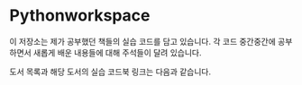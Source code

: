 # Pythonworkspace

이 저장소는 제가 공부했던 책들의 실습 코드를 담고 있습니다.
각 코드 중간중간에 공부하면서 새롭게 배운 내용들에 대해 주석들이 달려 있습니다.

도서 목록과 해당 도서의 실습 코드북 링크는 다음과 같습니다.
